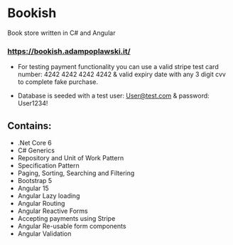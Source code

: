 # Bookish
Book store written in C# and Angular

### https://bookish.adampoplawski.it/

* For testing payment functionality you can use a valid stripe test card number: 4242 4242 4242 4242 & valid expiry date with any 3 digit cvv to complete fake purchase.

* Database is seeded with a test user: User@test.com & password: User1234!

## Contains:
* .Net Core 6
* C# Generics
* Repository and Unit of Work Pattern
* Specification Pattern
* Paging, Sorting, Searching and Filtering
* Bootstrap 5
* Angular 15
* Angular Lazy loading
* Angular Routing
* Angular Reactive Forms
* Accepting payments using Stripe
* Angular Re-usable form components
* Angular Validation
